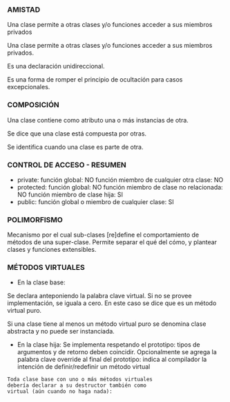 ### AMISTAD
Una clase permite a otras clases y/o funciones acceder a sus miembros privados

Una clase permite a otras clases y/o funciones acceder a sus miembros privados.

Es una declaración unidireccional.

Es una forma de romper el principio de ocultación para casos excepcionales.

### COMPOSICIÓN

Una clase contiene como atributo una o más instancias de otra.

Se dice que una clase está compuesta por otras.

Se identifica cuando una clase es parte de otra.

### CONTROL DE ACCESO - RESUMEN

* private:
función global: NO
función miembro de cualquier otra clase: NO
* protected:
función global: NO
función miembro de clase no relacionada: NO
función miembro de clase hija: SI
* public:
función global o miembro de cualquier clase: SI

### POLIMORFISMO

Mecanismo por el cual sub-clases [re]define el comportamiento de métodos de una super-clase.
Permite separar el qué del cómo, y plantear clases y funciones extensibles.

### MÉTODOS VIRTUALES
* En la clase base:

Se declara anteponiendo la palabra clave virtual.
Si no se provee implementación, se iguala a cero.
En este caso se dice que es un método virtual puro.

Si una clase tiene al menos un método virtual puro se denomina clase abstracta y no puede ser instanciada.

* En la clase hija:
Se implementa respetando el prototipo: tipos de argumentos y de retorno deben coincidir.
Opcionalmente se agrega la palabra clave override al final del prototipo:
indica al compilador la intención de definir/redefinir un método virtual

```
Toda clase base con uno o más métodos virtuales
debería declarar a su destructor también como
virtual (aún cuando no haga nada):

```